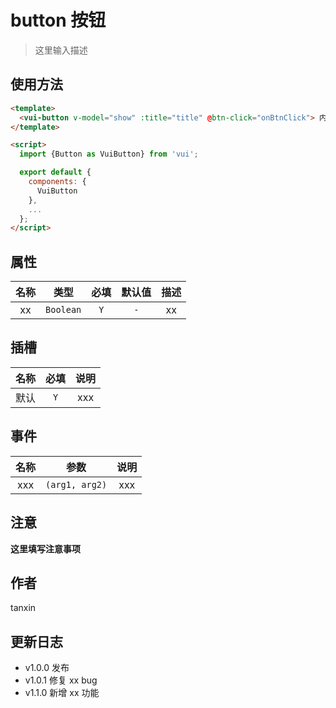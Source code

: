 # button 按钮

> 这里输入描述

## 使用方法

```html
<template>
  <vui-button v-model="show" :title="title" @btn-click="onBtnClick"> 内容内容 </vui-button>
</template>

<script>
  import {Button as VuiButton} from 'vui';

  export default {
    components: {
      VuiButton
    },
    ...
  };
</script>
```

## 属性

| 名称 |   类型    | 必填 | 默认值 | 描述 |
| :--: | :-------: | :--: | :----: | :--: |
|  xx  | `Boolean` | `Y`  |  `-`   |  xx  |

## 插槽

| 名称 | 必填 | 说明 |
| :--: | :--: | :--: |
| 默认 | `Y`  | xxx  |

## 事件

| 名称 |      参数      | 说明 |
| :--: | :------------: | :--: |
| xxx  | `(arg1, arg2)` | xxx  |

## 注意

**这里填写注意事项**

## 作者

tanxin

## 更新日志

- v1.0.0 发布
- v1.0.1 修复 xx bug
- v1.1.0 新增 xx 功能
